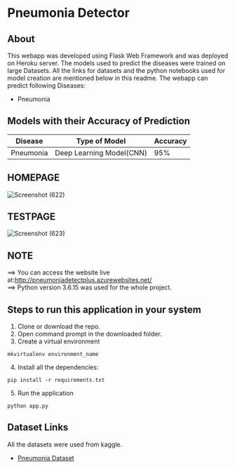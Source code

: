 # Pneumonia Detector

## About

This webapp was developed using Flask Web Framework and was deployed on Heroku server. The models used to predict the diseases were trained on large Datasets. All the links for datasets and the python notebooks used for model creation are mentioned below in this readme. The webapp can predict following Diseases:


- Pneumonia

## Models with their Accuracy of Prediction

| Disease        | Type of Model            | Accuracy |
| -------------- | ------------------------ | -------- |
| Pneumonia      | Deep Learning Model(CNN) | 95%      |

## HOMEPAGE

![Screenshot (622)](https://user-images.githubusercontent.com/88899234/160613163-ffd5a6ae-d3fe-4ffc-8563-e4b4089662c3.png)

## TESTPAGE

![Screenshot (623)](https://user-images.githubusercontent.com/88899234/160613520-11c03201-84cb-4986-9a73-be072f78fa4e.png)

## NOTE

==> You can access the website live at:http://pneumoniadetectplus.azurewebsites.net/  <br>
==> Python version 3.6.15 was used for the whole project.<br>

## Steps to run this application in your system

1. Clone or download the repo.
2. Open command prompt in the downloaded folder.
3. Create a virtual environment

```
mkvirtualenv environment_name
```

4. Install all the dependencies:

```
pip install -r requirements.txt
```

5. Run the application

```
python app.py
```

## Dataset Links

All the datasets were used from kaggle.


- [Pneumonia Dataset](https://www.kaggle.com/paultimothymooney/chest-xray-pneumonia)
